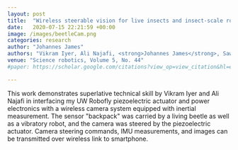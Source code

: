 ```yaml
---
layout: post
title:  "Wireless steerable vision for live insects and insect-scale robots"
date:   2020-07-15 22:21:59 +00:00
image: /images/beetleCam.png
categories: research
author: "Johannes James"
authors: "Vikram Iyer, Ali Najafi, <strong>Johannes James</strong>, Sawyer Fuller, Shyamnath Gollakota"
venue: "Science robotics, Volume 5, No. 44"
#paper: https://scholar.google.com/citations?view_op=view_citation&hl=en&user=5raO77cAAAAJ&citation_for_view=5raO77cAAAAJ:qjMakFHDy7sC

---
```

This work demonstrates superlative technical skill by Vikram Iyer and Ali Najafi in interfacing my UW Robofly piezoelectric actuator and power electronics with a wireless camera system equipped with inertial measurement. The sensor "backpack" was carried by a living beetle as well as a vibratory robot, and the camera was steered by the piezoelectric actuator. Camera steering commands, IMU measurements, and images can be transmitted over wireless link to smartphone.
